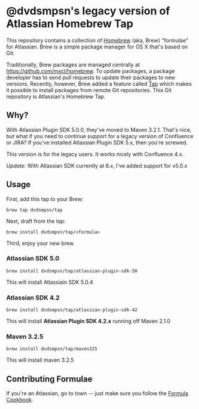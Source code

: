 # @dvdsmpsn's legacy version of Atlassian Homebrew Tap

This repository contains a collection of [Homebrew](http://mxcl.github.com/homebrew/) (aka, Brew) "formulae" for Atlassian. Brew is a simple package manager for OS X that's based on Git.

Traditionally, Brew packages are managed centrally at <https://github.com/mxcl/homebrew>. To update packages, a package developer has to send pull requests to update their packages to new versions. Recently, however, Brew added a feature called [Tap](https://github.com/mxcl/homebrew/wiki/brew-tap) which makes it possible to install packages from remote Git repositories. This Git repository is Atlassian's Homebrew Tap.

## Why?

With Atlassian Plugin SDK 5.0.0, they've moved to Maven 3.2.1. That's nice, but what if you need to continue support for a legacy version of Confluence or JIRA? If you've installed Atlassian Plugin SDK 5.x, then you're screwed. 

This version is for the legacy users. It works nicely with Confluence 4.x.

*Update:* With Atlassian SDK currently at 6.x, I've added support for v5.0.x

## Usage

First, add this tap to your Brew:

    brew tap dvdsmpsn/tap

Next, draft from the tap:

    brew install dvdsmpsn/tap/<formula>

Third, enjoy your new brew.


### Atlassian SDK 5.0

	brew install dvdsmpsn/tap/atlassian-plugin-sdk-50

This will install Atlassiain SDK 5.0.4 


### Atlassian SDK 4.2

    brew install dvdsmpsn/tap/atlassian-plugin-sdk-42

This will install **Atlassian Plugin SDK 4.2.x** running off Maven 2.1.0	


### Maven 3.2.5

	brew install dvdsmpsn/tap/maven325

This will install maven 3.2.5

## Contributing Formulae

If you're an Atlassian, go to town -- just make sure you follow the [Formula Cookbook](https://github.com/mxcl/homebrew/wiki/Formula-Cookbook).
